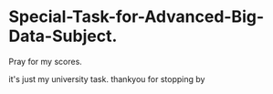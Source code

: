 # Special-Task-for-Advanced-Big-Data-Subject.
Pray for my scores.

it's just my university task.
thankyou for stopping by
